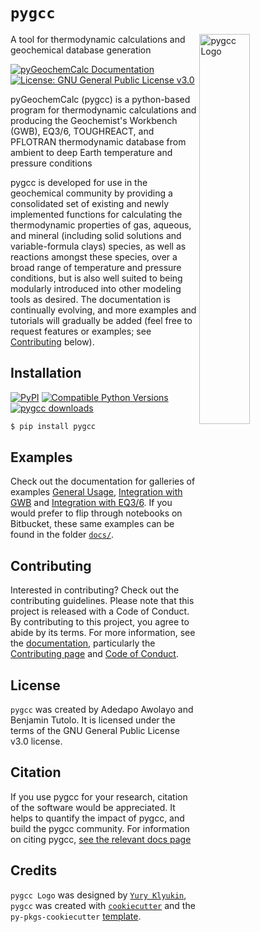 # `pygcc`

<img src="_static/PyGCC_logo_vector.jpg" alt="pygcc Logo" width="40%" align="right">

A tool for thermodynamic calculations and geochemical database generation

[![pyGeochemCalc Documentation](https://readthedocs.org/projects/pygcc/badge/?version=latest)](https://pygcc.readthedocs.io/en/latest/?badge=latest)
[![License: GNU General Public License v3.0](https://img.shields.io/badge/License-GNU%20General%20Public%20License%20v3.0-blue.svg?style=flat)](https://bitbucket.org/Tutolo-RTG/pygcc/src/master/LICENSE)


pyGeochemCalc (pygcc) is a python-based program for thermodynamic calculations and producing the 
Geochemist's Workbench (GWB), EQ3/6, TOUGHREACT, and PFLOTRAN thermodynamic database from 
ambient to deep Earth temperature and pressure conditions


pygcc is developed for use in the geochemical community by providing a consolidated 
set of existing and newly implemented functions for calculating the thermodynamic properties 
of gas, aqueous, and mineral (including solid solutions and variable-formula clays) species, 
as well as reactions amongst these species, over a broad range of temperature and pressure 
conditions, but is also well suited to being modularly introduced into other modeling tools 
as desired. The documentation is continually evolving, and more examples and tutorials will gradually be added (feel free to
request features or examples; see [Contributing](#contributing) below).

## Installation

[![PyPI](https://img.shields.io/pypi/v/pygcc.svg?style=flat)](https://pypi.org/project/pygcc/)
[![Compatible Python Versions](https://img.shields.io/pypi/pyversions/pygcc.svg?style=flat)](https://pypi.python.org/pypi/pygcc/)
[![pygcc downloads](https://img.shields.io/pypi/dm/pygcc.svg?style=flat)](https://pypistats.org/packages/pygcc)

```bash
$ pip install pygcc
```

## Examples

Check out the documentation for galleries of examples [General Usage](https://pygcc.readthedocs.io/en/latest/Example_1.html), 
[Integration with GWB](https://pygcc.readthedocs.io/en/latest/Example_2.html) and [Integration with EQ3/6](https://pygcc.readthedocs.io/en/latest/Example_3.html). 
If you would prefer to flip through notebooks on Bitbucket, these same examples can be found in the folder [`docs/`](https://bitbucket.org/Tutolo-RTG/pygcc/src/master/docs/).

## Contributing

Interested in contributing? Check out the contributing guidelines. Please note that this project is released with a Code of Conduct. 
By contributing to this project, you agree to abide by its terms. For more information, see the [documentation](https://pygcc.readthedocs.io/), 
particularly the [Contributing page](https://pygcc.readthedocs.io/en/latest/contributing.html) and 
[Code of Conduct](https://pygcc.readthedocs.io/en/latest/conduct.html). 

## License

`pygcc` was created by Adedapo Awolayo and Benjamin Tutolo. It is licensed under the terms of the GNU General Public License v3.0 license.

## Citation

If you use pygcc for your research, citation of the software would be appreciated. It helps to quantify the impact of 
pygcc, and build the pygcc community. For information on citing pygcc, 
[see the relevant docs page](https://pygcc.readthedocs.io/en/latest/pygcc_overview.html#citation-and-contact-information-a-class-anchor-id-section-6-a)

## Credits
`pygcc Logo` was designed by [`Yury Klyukin`](https://www.linkedin.com/in/yury-klyukin-68517ba2/), `pygcc` was created with [`cookiecutter`](https://cookiecutter.readthedocs.io/en/latest/) and the `py-pkgs-cookiecutter` [template](https://github.com/py-pkgs/py-pkgs-cookiecutter).
